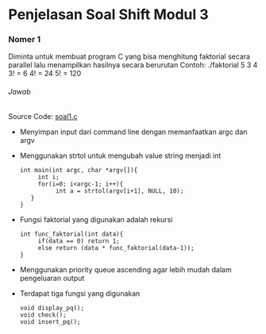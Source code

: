 # Penjelasan Soal Shift Modul 3

### Nomer 1
Diminta untuk membuat program C yang bisa menghitung faktorial secara parallel lalu menampilkan hasilnya secara berurutan
Contoh:
    ./faktorial 5 3 4
    3! = 6
    4! = 24
    5! = 120

###### Jawab
Source Code: [soal1.c](https://github.com/xhazimix/SoalShift_modul3_B07/blob/master/soal1/soal1.c)

* Menyimpan input dari command line dengan memanfaatkan argc dan argv
* Menggunakan strtol untuk mengubah value string menjadi int
  ```
  int main(int argc, char *argv[]){
	   int i;
	   for(i=0; i<argc-1; i++){
		    int a = strtol(argv[i+1], NULL, 10);
     }
  }
  ```
  
* Fungsi faktorial yang digunakan adalah rekursi
   ```
   int func_faktorial(int data){
	    if(data == 0) return 1;
	    else return (data * func_faktorial(data-1));
   }
   ```

* Menggunakan priority queue ascending agar lebih mudah dalam pengeluaran output
* Terdapat tiga fungsi yang digunakan
  ```
  void display_pq();
  void check();
  void insert_pq();
  ```
